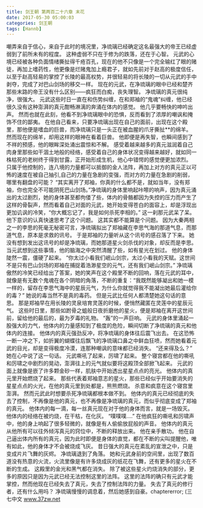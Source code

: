 ```yaml
---
title: 剑王朝 第两百二十六章 末花
date: 2017-05-30 05:00:03
categories: 剑王朝
tags: [Hannb]
---
```


嘲弄来自于信心，来自于此时的境况里，净琉璃已经确定这名最强大的帝王已经虚弱到了前所未有的程度。
这种虚弱不只在于修为的跌落，还在于心智。
元武的心境已经被各种负面情绪撕扯得千疮百孔，现在的他不只像是一个完全输红了眼的赌徒，再加上嗜药性，他更像是烂赌鬼加上瘾君子，就如先前对于赵高的极度信任，以至于赵高轻易的掌控了长陵的最高权势，并很轻易的将长陵的一切从元武的手中剥夺，完成了对巴山剑场的移交一样。
现在的元武，在净琉璃的眼中已经和楚齐那些末路的帝王没有什么区别——疯狂而白痴，丧失理智。
净琉璃的真元很纯净，很强大。
元武这些时日一直在和伤势纠缠，在和郑袖的“鬼魂”纠缠，他已经很久没有这种澎湃的真元酣畅淋漓的奔涌在体内的感觉。
他几乎要畅快的呻吟出声。
然而也就在此刻，他看不到净琉璃眼中的恐惧，反而看到了浓厚的嘲讽和掩饰不住的鄙夷。
在他自己看来，只要净琉璃出现在自己的面前，出现在这个殿里，那他便是嗜血的巨兽，而净琉璃只是一头正在被血腥的爪牙撕扯**的绵羊。
然而现在的绵羊，却用这样的眼神在看着巨兽。
他即便是再失智，也瞬间感到了不祥的预感，他的眼眸深处涌出震惊和不解。
感受着越来越多的真元滋润着自己肉身里那些如干涸土地般的经络，感受着自己的身体状况变得越来越好，就如同一株枯死的老树终于得到甘露，正开始形成生机，他心中错愕的感觉便更加浓烈。
只属于他控制的，连八境的力量都可以抵御的金人法阵，再加上对方的真元正以可怖的速度在被自己抽引,自己的力量在急剧的变强，而对方的力量在急剧的削弱，哪里有翻盘的可能？
“其实离开了郑袖，你真的什么都不是，就如当年，没有郑袖，你也完全不可能阴死巴山剑场。”净琉璃的身体里响起咔嚓的响声，因为真元涌出的太过剧烈，她的身体甚至都佝偻了些，体内的骨骼都因为失控的压力而产生了这样的骨裂声，然而看着自己对面的元武，她开始变得苍白的面容上，却是浮现出更加讥讽的冷笑，“你大概忘记了，我是如何杀死李相的。”
这一刹那元武呆了呆。
他下意识的认真快速思考了这个问题。
这其实都不能算是个问题。
因为大秦两相之一的李思的死毫无秘密可言，净琉璃拟出了郑袖藏在李思气海的那道气息，而那道气息，原本是求救的讯号。
于是郑袖的力量听从这个讯号的感召落了下来。
她没有想到发出这讯号的却是净琉璃，而她那道星火剑杀伐的对象，却反而是李思。
当元武想到这些事情，他的脑海之中突然清醒了些，如有星光在划过。
他的身体陡然一震，僵硬了起来。
“你太过小看我们岷山剑宗，太过小看我的天赋。这世间不是只有巴山剑场的郑袖在捕捉着浩渺星空的元气，还有我们岷山剑宗。”
净琉璃傲然的冷笑已经给出了答案，她的笑声在这个殿里不断的回响，落在元武的耳中，就像是有无数个鬼魂在各个阴暗的角落，不断的重复：“我既然能够凝出和她一模一样的，留存在李思气海中的星辰元气，为什么你就觉得我不能凝出她最后灌给你的毒？”
她说的毒当然不是真的毒药。
但是元武比任何人都清楚她这句话的意思。
那是郑袖早在用长陵的灵泉培育灵莲的时候，便悄然藏匿在灵莲中的星辰元气。
这些时日里，那些如跗骨之蛆般日夜折磨他的星火，便是郑袖在离开这世间前，留给他的最后的，最为歹毒的礼物。
“轰”的一声巨响。
元武的身体里涌起一股强大的力气，他体内的力量感知到了极度的危险，瞬间切断了净琉璃的真元和他体内的连接。
他体内的真元强劲反冲，将净琉璃的身体往后震飞出去。
在这恐怖一断一冲之下，如折翼的蝴蝶往后飘飞的净琉璃口鼻之中鲜血狂喷，然而她看着元武的目光，却是变得极度冷漠，连那种嘲讽的意味都已经消失。
“还来得及么？”
她在心中说了这一句话。
元武嘶吼了起来，厉啸了起来。
整个寝宫都在他的嘶吼和厉啸之中剧烈的晃动，澎湃往上的元气就似要将这殿顶全部掀飞起来。
元武的面上就像是嵌了许多颗金砂一样，肌肤中开始透出星星点点的亮光。
他体内的真元里开始燃烧了起来。
那些代表着郑袖意志的星火，那些已经似乎开始要消失的星星点点的火光，在他的真元里到处都是，熊熊燃烧。
杀意和疯意在这个寝宫里澎湃。
然而元武此时想要杀死净琉璃都根本做不到。
他体内的真元已经彻底的失去了控制，不再像是他的真元，也不再像是净琉璃的真元，而似乎彻底变成了郑袖的真元。
他体内的每一滴，每一丝真元现在对于他的身体而言，就是一场毁灭。
他体内的经络在被灼烧，在干枯，在化灰。
“噗噗噗....”
在他疯狂的嘶吼和厉啸声中，他的身上响起了很多轻微的，就像是有人偷偷放屁般的声音。
他体内的真元从他所有可以往外倾泻真元的窍位中，不断的释放出来。
他在亲手散功。
他在自己逼出体内所有的真元，因为此时即便是身体的直觉，都在不断的尖叫提醒他，唯有如此，他的身体才不会被烧成飞灰。
昔日强大的真元在紊乱的宣泄之中，只是变成片片飞舞的灰烬。
净琉璃退到了角落。
她和元武身前的空间里，出现了数百道没有热意的火流，火流里像是有许多烧成灰的纸花在飞舞，还有更多的星火在不断的生成。
这殿里的金光和黑气都在消失。
除了被这些星火灼烧消失的部分，更多的原因只是因为元武已经无法控制这里的法阵。
这里的法阵的确只有元武才能掌控，然而他现在已经失去了真元，失去了控制法阵的力量。
失去了真元的修行者，还有什么用吗？
净琉璃慢慢的调息着，然后她感到自豪。chaptererror;
(三七中文 www.37zw.net